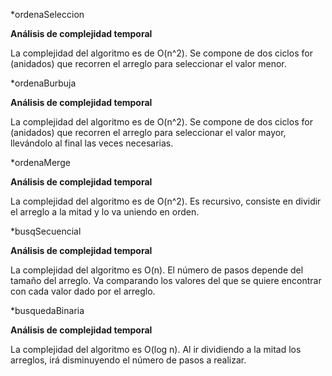 *ordenaSeleccion

**Análisis de complejidad temporal**

La complejidad del algoritmo es de O(n^2).
Se compone de dos ciclos for (anidados) que recorren el arreglo para seleccionar el valor menor.  

*ordenaBurbuja

**Análisis de complejidad temporal**

La complejidad del algoritmo es de O(n^2).
Se compone de dos ciclos for (anidados) que recorren el arreglo para seleccionar el valor mayor, llevándolo al final las veces necesarias.  


*ordenaMerge

**Análisis de complejidad temporal**

La complejidad del algoritmo es de O(n^2).
Es recursivo, consiste en dividir el arreglo a la mitad y lo va uniendo en orden.

*busqSecuencial

**Análisis de complejidad temporal**

La complejidad del algoritmo es O(n). 
El número de pasos depende del tamaño del arreglo. Va comparando los valores del que se quiere encontrar con cada valor dado por el arreglo.  

*busquedaBinaria

**Análisis de complejidad temporal**

La complejidad del algoritmo es O(log n).
Al ir dividiendo a la mitad los arreglos, irá disminuyendo el número de pasos a realizar.
